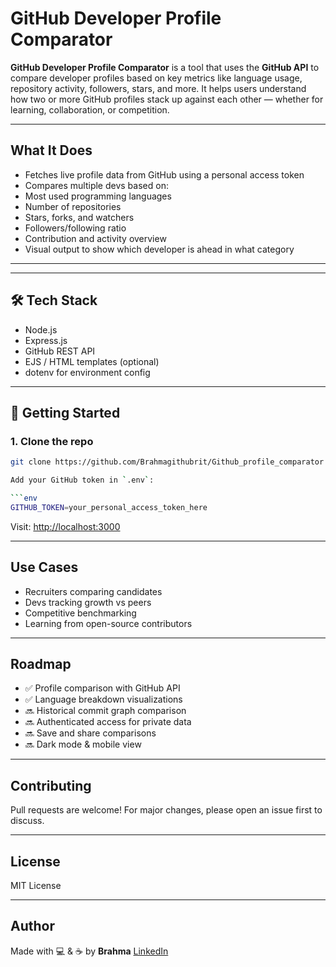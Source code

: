 #  GitHub Developer Profile Comparator

**GitHub Developer Profile Comparator** is a tool that uses the **GitHub API** to compare developer profiles based on key metrics like language usage, repository activity, followers, stars, and more. It helps users understand how two or more GitHub profiles stack up against each other — whether for learning, collaboration, or competition.

---

##  What It Does

-  Fetches live profile data from GitHub using a personal access token
-  Compares multiple devs based on:
  - Most used programming languages
  - Number of repositories
  - Stars, forks, and watchers
  - Followers/following ratio
  - Contribution and activity overview
-  Visual output to show which developer is ahead in what category

---


---

## 🛠️ Tech Stack

- Node.js
- Express.js
- GitHub REST API
- EJS / HTML templates (optional)
- dotenv for environment config

---

## 🚀 Getting Started

### 1. Clone the repo
```bash
git clone https://github.com/Brahmagithubrit/Github_profile_comparator

Add your GitHub token in `.env`:

```env
GITHUB_TOKEN=your_personal_access_token_here
```







Visit: [http://localhost:3000](http://localhost:3000)

---

##  Use Cases

* Recruiters comparing candidates
* Devs tracking growth vs peers
* Competitive benchmarking
* Learning from open-source contributors

---

##  Roadmap

* ✅ Profile comparison with GitHub API
* ✅ Language breakdown visualizations
* 🔜 Historical commit graph comparison
* 🔜 Authenticated access for private data
* 🔜 Save and share comparisons
* 🔜 Dark mode & mobile view

---

##  Contributing

Pull requests are welcome! For major changes, please open an issue first to discuss.

---

##  License

MIT License

---

##  Author

Made with 💻 & ☕ by **Brahma**
[LinkedIn](https://www.linkedin.com/in/brahmananda-tosh-770995266/) 




